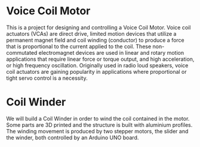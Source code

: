 # Voice Coil Motor
This is a project for designing and controlling a Voice Coil Motor. 
Voice coil actuators (VCAs) are direct drive, limited motion devices that utilize a permanent magnet field and coil winding (conductor) to produce a force that is proportional to the current applied to the coil. These non-commutated electromagnet devices are used in linear and rotary motion applications that require linear force or torque output, and high acceleration, or high frequency oscillation. Originally used in radio loud speakers, voice coil actuators are gaining popularity in applications where proportional or tight servo control is a necessity.

# Coil Winder
We will build a Coil Winder in order to wind the coil contained in the motor. Some parts are 3D printed and the structure is built with aluminium profiles. The winding movement is produced by two stepper motors, the slider and the winder, both controlled by an Arduino UNO board.
